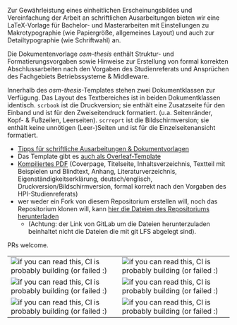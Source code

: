 Zur Gewährleistung eines einheitlichen Erscheinungsbildes und Vereinfachung der Arbeit an schriftlichen Ausarbeitungen bieten wir eine LaTeX-Vorlage für Bachelor- und Masterarbeiten mit Einstellungen zu Makrotypographie (wie Papiergröße, allgemeines Layout) und auch zur Detailtypographie (wie Schriftwahl) an.

Die Dokumentenvorlage *osm-thesis* enthält Struktur- und Formatierungsvorgaben sowie Hinweise zur Erstellung von formal korrekten Abschlussarbeiten nach den Vorgaben des Studienreferats und Ansprüchen des Fachgebiets Betriebssysteme & Middleware.

Innerhalb des _osm-thesis_-Templates stehen zwei Dokumentklassen zur Verfügung. Das Layout des Textbereiches ist in beiden Dokumentklassen identisch. `scrbook` ist die Druckversion; sie enthält eine Zusatzseite für den Einband und ist für den Zweiseitendruck formatiert. (u.a. Seitenränder, Kopf- & Fußzeilen, Leerseiten). `scrreprt` ist die Bildschirmversion; sie enthält keine unnötigen (Leer-)Seiten und ist für die Einzelseitenansicht formatiert.

- [Tipps für schriftliche Ausarbeitungen & Dokumentvorlagen](https://osm.hpi.de/theses/tipps)
- Das Template gibt es [auch als Overleaf-Template](https://www.overleaf.com/latex/templates/osm-thesis-template/kpzhrwkmhbgq)
- [Kompiliertes PDF](https://gitlab.com/hpi-potsdam/osm/thesis-template/-/jobs/artifacts/master/raw/thesis.pdf?job=build) (Coverpage, Titelseite, Inhaltsverzeichnis, Textteil mit Beispielen und Blindtext, Anhang, Literaturverzeichnis, Eigenständigkeitserklärung, deutsch/englisch, Druckversion/Bildschirmversion, formal korrekt nach den Vorgaben des HPI-Studienreferats)
- wer weder ein Fork von diesem Repositorium erstellen will,
  noch das Repositorium klonen will, kann
  [hier die Dateien des Repositoriums herunterladen](https://gitlab.com/hpi-potsdam/osm/thesis-template/-/jobs/artifacts/master/download?job=build)
  - (Achtung: der Link von GitLab um die Dateien herunterzuladen beinhaltet nicht die Dateien die mit git LFS abgelegt sind).

PRs welcome.

<table>
<tr>
  <td>
    <img src="https://gitlab.com/hpi-potsdam/osm/thesis-template/-/jobs/artifacts/master/raw/preview-1.png?job=previews"
      alt="if you can read this, CI is probably building (or failed :)" />
  </td>
  <td>
    <img src="https://gitlab.com/hpi-potsdam/osm/thesis-template/-/jobs/artifacts/master/raw/preview-2.png?job=previews"
      alt="if you can read this, CI is probably building (or failed :)" />
  </td>
</tr>
<tr>
  <td>
    <img src="https://gitlab.com/hpi-potsdam/osm/thesis-template/-/jobs/artifacts/master/raw/preview-3.png?job=previews"
      alt="if you can read this, CI is probably building (or failed :)" />
  </td>
  <td>
    <img src="https://gitlab.com/hpi-potsdam/osm/thesis-template/-/jobs/artifacts/master/raw/preview-4.png?job=previews"
      alt="if you can read this, CI is probably building (or failed :)" />
  </td>
</tr>
<tr>
  <td>
    <img src="https://gitlab.com/hpi-potsdam/osm/thesis-template/-/jobs/artifacts/master/raw/preview-5.png?job=previews"
      alt="if you can read this, CI is probably building (or failed :)" />
  </td>
  <td>
    <img src="https://gitlab.com/hpi-potsdam/osm/thesis-template/-/jobs/artifacts/master/raw/preview-6.png?job=previews"
      alt="if you can read this, CI is probably building (or failed :)" />
  </td>
</tr>
</table>
